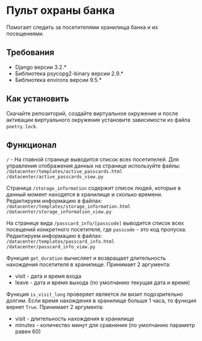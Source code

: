 # Пульт охраны банка
Помогает следить за посетителями хранилища банка и их посещениями.

## Требования
+ Django версии 3.2.*
+ Библиотека psycopg2-binary версии 2.9.*
+ Библиотека environs версии 9.5.*

## Как установить
Скачайте репозиторий, создайте виртуальное окружение и после активации виртуального окружения установите зависимости из файла `poetry.lock`.

## Функционал
`/` - На главной странице выводится список всех посетителей.
Для управления отображения данных на странице используйте файлы:
`/datacenter/templates/active_passcards.html`
`/datacenter/active_passcards_view.py`

Страница `/storage_information` содержит список людей, которые в данный момент находятся в хранилище и сколько времени. Редактируем информацию в файлах:
`/datacenter/templates/storage_information.html`
`/datacenter/storage_information_view.py`

На странице вида `/passcard_info/[passcode]` выводится список всех посещений конкретного посетителя, где `passcode` - это код пропуска. Редактируем информацию в файлах:
`/datacenter/templates/passcard_info.html`
`/datacenter/passcard_info_view.py`

Функция `get_duration` вычисляет и возвращает длительность нахождения посетителя в хранилище. Принимает 2 аргумента:
+ visit - дата и время входа
+ leave - дата и время выхода (по умолчанию текущая дата и время)

Функция `is_visit_long` проверяет является ли визит подозрительно долгим. Если время нахождения в хранилище больше 1 часа, то функция вернет `True`. Принимает 2 аргумента:
+ visit - длительность нахождения в хранилище
+ minutes - количество минут для сравнения (по умолчанию параметр равен 60)
